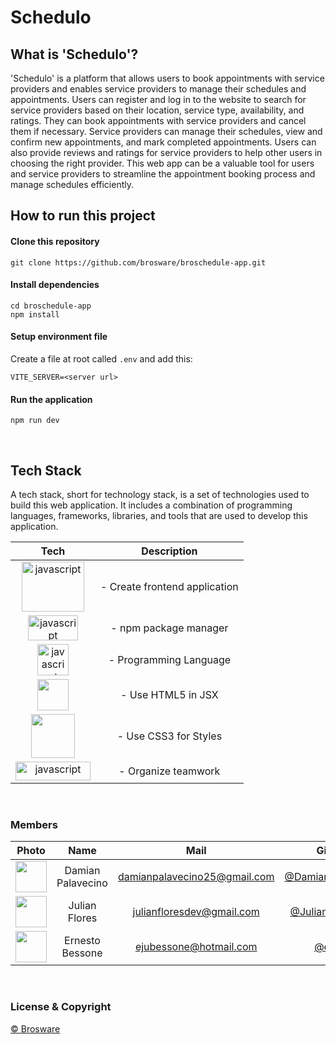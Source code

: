 # Schedulo

## What is 'Schedulo'?

'Schedulo' is a platform that allows users to book appointments with service providers and enables service providers to manage their schedules and appointments. Users can register and log in to the website to search for service providers based on their location, service type, availability, and ratings. They can book appointments with service providers and cancel them if necessary. Service providers can manage their schedules, view and confirm new appointments, and mark completed appointments. Users can also provide reviews and ratings for service providers to help other users in choosing the right provider. This web app can be a valuable tool for users and service providers to streamline the appointment booking process and manage schedules efficiently.

## How to run this project

#### Clone this repository

    git clone https://github.com/brosware/broschedule-app.git

#### Install dependencies

    cd broschedule-app
    npm install

#### Setup environment file

Create a file at root called `.env` and add this:

    VITE_SERVER=<server url>

#### Run the application

    npm run dev

<br>

## Tech Stack

A tech stack, short for technology stack, is a set of technologies used to build this web application. It includes a combination of programming languages, frameworks, libraries, and tools that are used to develop this application.

|Tech | Description  |
| :-----: | :-----: |
|<img src="https://www.datocms-assets.com/45470/1631110818-logo-react-js.png" alt="javascript" width="100" height="80"/>|- Create frontend application
|<img src="https://upload.wikimedia.org/wikipedia/commons/thumb/d/db/Npm-logo.svg/540px-Npm-logo.svg.png" alt="javascript" width="80" height="40"/>|- npm package manager
|<img src="https://upload.wikimedia.org/wikipedia/commons/thumb/9/99/Unofficial_JavaScript_logo_2.svg/480px-Unofficial_JavaScript_logo_2.svg.png" alt="javascript" width="50" height="50"/>|- Programming Language
|<img src="https://cdn-icons-png.flaticon.com/512/732/732212.png" width="50" height="50"/>|- Use HTML5 in JSX
|<img src="https://cdn.freebiesupply.com/logos/large/2x/css3-logo-png-transparent.png" width="70" height="70"/>|- Use CSS3 for Styles
|<img src="https://upload.wikimedia.org/wikipedia/commons/thumb/7/7a/Trello-logo-blue.svg/2560px-Trello-logo-blue.svg.png" alt="javascript" width="120" height="30"/>|- Organize teamwork|

<br>

### Members

|Photo | Name  | Mail | Github
| :-----: | :-----: | :-----: | :-----: |
<img src="https://avatars.githubusercontent.com/u/84218482?v=4" height="50" width="50">| Damian Palavecino | damianpalavecino25@gmail.com | [@DamianPalavecino](https://github.com/DamianPalavecino)
<img src="https://avatars.githubusercontent.com/u/96196361?v=4" height="50" width="50">| Julian Flores | julianfloresdev@gmail.com | [@JulianFloresDev](https://github.com/JulianFloresDev)
<img src="https://avatars.githubusercontent.com/u/85576085?v=4" height="50" width="50">| Ernesto Bessone | ejubessone@hotmail.com | [@eju97](https://github.com/Eju97)


<br>

### License & Copyright
[© Brosware](https://github.com/brosware)
